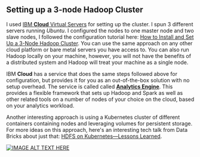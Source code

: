## Setting up a 3-node Hadoop Cluster

I used [IBM **Cloud** Virtual Servers](https://console.bluemix.net/catalog/infrastructure/virtual-server-group) for setting up the cluster. I spun 3 different servers running _Ubuntu_. I configured the nodes to one master node and two slave nodes, I followed the configuration tutorial here: [How to Install and Set Up a 3-Node Hadoop Cluster](https://www.linode.com/docs/databases/hadoop/how-to-install-and-set-up-hadoop-cluster/). You can use the same approach on any other cloud platform or bare metal servers you have access to. You can also run Hadoop locally on your machine, however, you will not have the benefits of a distributed system and Hadoop will treat your machine as a single node.

IBM **Cloud** has a service that does the same steps followed above for configuration, but provides it for you as an out-of-the-box solution with no setup overhead. The service is called called [**Analytics Engine**](https://console.bluemix.net/catalog/services/analytics-engine). This provides a flexible framework that sets up Hadoop and Spark as well as other related tools on a number of nodes of your choice on the cloud, based on your analytics workload.

Another interesting approach is using a Kubernetes cluster of different containers containing nodes and leveraging volumes for persistent storage. For more ideas on this approach, here's an interesting tech talk from Data Bricks about just that: [HDFS on Kubernetes—Lessons Learned](https://databricks.com/session/hdfs-on-kubernetes-lessons-learned).

[![IMAGE ALT TEXT HERE](https://img.youtube.com/vi/DxCDxi08HWo/0.jpg)](https://youtu.be/DxCDxi08HWo)
